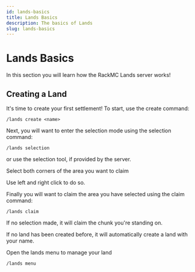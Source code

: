 ```yaml
---
id: lands-basics
title: Lands Basics
description: The basics of Lands
slug: lands-basics
---
```


# Lands Basics
In this section you will learn how the RackMC Lands server works! 

## Creating a Land
It's time to create your first settlement! To start, use the create command:

`/lands create <name>`



Next, you will want to enter the selection mode using the selection command:

`/lands selection` 

or use the selection tool, if provided by the server.

Select both corners of the area you want to claim

Use left and right click to do so.



Finally you will want to claim the area you have selected using the claim command:

`/lands claim`

If no selection made, it will claim the chunk you're standing on.

If no land has been created before, it will automatically create a land with your name.



Open the lands menu to manage your land

`/lands menu`
